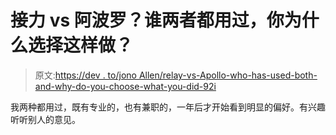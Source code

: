 # 接力 vs 阿波罗？谁两者都用过，你为什么选择这样做？

> 原文:[https://dev . to/jono Allen/relay-vs-Apollo-who-has-used-both-and-why-do-you-choose-what-you-did-92i](https://dev.to/jonoallen/relay-vs-apollo-who-has-used-both-and-why-did-you-choose-what-you-did-92i)

我两种都用过，既有专业的，也有兼职的，一年后才开始看到明显的偏好。有兴趣听听别人的意见。